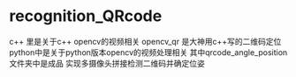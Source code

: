 # recognition_QRcode
c++ 里是关于c++ opencv的视频相关
opencv_qr 是大神用c++写的二维码定位
python中是关于python版本opencv的视频处理相关
 其中qrcode_angle_position文件夹中是成品 实现多摄像头拼接检测二维码并确定位姿
 

